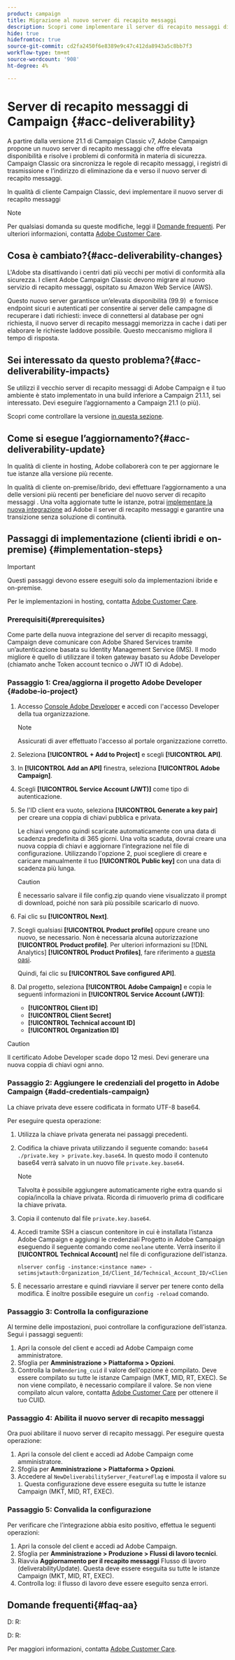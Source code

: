 ```yaml
---
product: campaign
title: Migrazione al nuovo server di recapito messaggi
description: Scopri come implementare il server di recapito messaggi di Campaign
hide: true
hidefromtoc: true
source-git-commit: cd2fa2450f6e8389e9c47c412da8943a5c8bb7f3
workflow-type: tm+mt
source-wordcount: '908'
ht-degree: 4%

---
```


# Server di recapito messaggi di Campaign {#acc-deliverability}

A partire dalla versione 21.1 di Campaign Classic v7, Adobe Campaign propone un nuovo server di recapito messaggi che offre elevata disponibilità e risolve i problemi di conformità in materia di sicurezza. Campaign Classic ora sincronizza le regole di recapito messaggi, i registri di trasmissione e l’indirizzo di eliminazione da e verso il nuovo server di recapito messaggi.

In qualità di cliente Campaign Classic, devi implementare il nuovo server di recapito messaggi

>[!NOTE]
>
>Per qualsiasi domanda su queste modifiche, leggi il [Domande frequenti](#faq-aa). Per ulteriori informazioni, contatta [Adobe Customer Care](https://helpx.adobe.com/it/enterprise/admin-guide.html/enterprise/using/support-for-experience-cloud.ug.html).

## Cosa è cambiato?{#acc-deliverability-changes}

L&#39;Adobe sta disattivando i centri dati più vecchi per motivi di conformità alla sicurezza. I client Adobe Campaign Classic devono migrare al nuovo servizio di recapito messaggi, ospitato su Amazon Web Service (AWS).

Questo nuovo server garantisce un’elevata disponibilità (99.9) &#x200B; e fornisce endpoint sicuri e autenticati per consentire ai server delle campagne di recuperare i dati richiesti: invece di connettersi al database per ogni richiesta, il nuovo server di recapito messaggi memorizza in cache i dati per elaborare le richieste laddove possibile. Questo meccanismo migliora il tempo di risposta. &#x200B;


## Sei interessato da questo problema?{#acc-deliverability-impacts}

Se utilizzi il vecchio server di recapito messaggi di Adobe Campaign e il tuo ambiente è stato implementato in una build inferiore a Campaign 21.1.1, sei interessato. Devi eseguire l’aggiornamento a Campaign 21.1 (o più).

Scopri come controllare la versione [in questa sezione](../../platform/using/launching-adobe-campaign.md#getting-your-campaign-version).

## Come si esegue l’aggiornamento?{#acc-deliverability-update}

In qualità di cliente in hosting, Adobe collaborerà con te per aggiornare le tue istanze alla versione più recente.

In qualità di cliente on-premise/ibrido, devi effettuare l’aggiornamento a una delle versioni più recenti per beneficiare del nuovo server di recapito messaggi .
Una volta aggiornate tutte le istanze, potrai [implementare la nuova integrazione](#implementation-steps) ad Adobe il server di recapito messaggi e garantire una transizione senza soluzione di continuità.

## Passaggi di implementazione (clienti ibridi e on-premise) {#implementation-steps}

>[!IMPORTANT]
>
>Questi passaggi devono essere eseguiti solo da implementazioni ibride e on-premise.
>
>Per le implementazioni in hosting, contatta [Adobe Customer Care](https://helpx.adobe.com/enterprise/admin-guide.html/enterprise/using/support-for-experience-cloud.ug.html).

### Prerequisiti{#prerequisites}

Come parte della nuova integrazione del server di recapito messaggi, Campaign deve comunicare con Adobe Shared Services tramite un’autenticazione basata su Identity Management Service (IMS). Il modo migliore è quello di utilizzare il token gateway basato su Adobe Developer (chiamato anche Token account tecnico o JWT IO di Adobe).

### Passaggio 1: Crea/aggiorna il progetto Adobe Developer {#adobe-io-project}

1. Accesso [Console Adobe Developer](https://developer.adobe.com/console/home) e accedi con l&#39;accesso Developer della tua organizzazione.

   >[!NOTE]
   >
   > Assicurati di aver effettuato l&#39;accesso al portale organizzazione corretto.

1. Seleziona **[!UICONTROL + Add to Project]** e scegli **[!UICONTROL API]**.
1. In **[!UICONTROL Add an API]** finestra, seleziona **[!UICONTROL Adobe Campaign]**.
1. Scegli **[!UICONTROL Service Account (JWT)]** come tipo di autenticazione.
1. Se l&#39;ID client era vuoto, seleziona **[!UICONTROL Generate a key pair]** per creare una coppia di chiavi pubblica e privata.

   Le chiavi vengono quindi scaricate automaticamente con una data di scadenza predefinita di 365 giorni. Una volta scaduta, dovrai creare una nuova coppia di chiavi e aggiornare l’integrazione nel file di configurazione. Utilizzando l&#39;opzione 2, puoi scegliere di creare e caricare manualmente il tuo **[!UICONTROL Public key]** con una data di scadenza più lunga.

   >[!CAUTION]
   >
   >È necessario salvare il file config.zip quando viene visualizzato il prompt di download, poiché non sarà più possibile scaricarlo di nuovo.

1. Fai clic su **[!UICONTROL Next]**.
1. Scegli qualsiasi **[!UICONTROL Product profile]** oppure creane uno nuovo, se necessario. Non è necessaria alcuna autorizzazione **[!UICONTROL Product profile]**. Per ulteriori informazioni su [!DNL Analytics] **[!UICONTROL Product Profiles]**, fare riferimento a [questa oasi](https://helpx.adobe.com/enterprise/using/manage-developers.html).

   Quindi, fai clic su **[!UICONTROL Save configured API]**.

1. Dal progetto, seleziona **[!UICONTROL Adobe Campaign]** e copia le seguenti informazioni in **[!UICONTROL Service Account (JWT)]**:

   * **[!UICONTROL Client ID]**
   * **[!UICONTROL Client Secret]**
   * **[!UICONTROL Technical account ID]**
   * **[!UICONTROL Organization ID]**

>[!CAUTION]
>
>Il certificato Adobe Developer scade dopo 12 mesi. Devi generare una nuova coppia di chiavi ogni anno.

### Passaggio 2: Aggiungere le credenziali del progetto in Adobe Campaign {#add-credentials-campaign}

La chiave privata deve essere codificata in formato UTF-8 base64.

Per eseguire questa operazione:

1. Utilizza la chiave privata generata nei passaggi precedenti.
1. Codifica la chiave privata utilizzando il seguente comando: `base64 ./private.key > private.key.base64`. In questo modo il contenuto base64 verrà salvato in un nuovo file `private.key.base64`.

   >[!NOTE]
   >
   >Talvolta è possibile aggiungere automaticamente righe extra quando si copia/incolla la chiave privata. Ricorda di rimuoverlo prima di codificare la chiave privata.

1. Copia il contenuto dal file `private.key.base64`.
1. Accedi tramite SSH a ciascun contenitore in cui è installata l’istanza Adobe Campaign e aggiungi le credenziali Progetto in Adobe Campaign eseguendo il seguente comando come `neolane` utente. Verrà inserito il **[!UICONTROL Technical Account]** nel file di configurazione dell&#39;istanza.

   ```
   nlserver config -instance:<instance name> -setimsjwtauth:Organization_Id/Client_Id/Technical_Account_ID/<Client_Secret>/<Base64_encoded_Private_Key>
   ```

1. È necessario arrestare e quindi riavviare il server per tenere conto della modifica. È inoltre possibile eseguire un `config -reload` comando.

### Passaggio 3: Controlla la configurazione

Al termine delle impostazioni, puoi controllare la configurazione dell’istanza. Segui i passaggi seguenti:

1. Apri la console del client e accedi ad Adobe Campaign come amministratore.
1. Sfoglia per **Amministrazione > Piattaforma > Opzioni**.
1. Controlla la `DmRendering_cuid` il valore dell&#39;opzione è compilato. Deve essere compilato su tutte le istanze Campaign (MKT, MID, RT, EXEC). Se non viene compilato, è necessario compilare il valore. Se non viene compilato alcun valore, contatta [Adobe Customer Care](https://helpx.adobe.com/enterprise/admin-guide.html/enterprise/using/support-for-experience-cloud.ug.html) per ottenere il tuo CUID.

### Passaggio 4: Abilita il nuovo server di recapito messaggi

Ora puoi abilitare il nuovo server di recapito messaggi. Per eseguire questa operazione:

1. Apri la console del client e accedi ad Adobe Campaign come amministratore.
1. Sfoglia per **Amministrazione > Piattaforma > Opzioni**.
1. Accedere al `NewDeliverabilityServer_FeatureFlag` e imposta il valore su `1`. Questa configurazione deve essere eseguita su tutte le istanze Campaign (MKT, MID, RT, EXEC).


### Passaggio 5: Convalida la configurazione

Per verificare che l’integrazione abbia esito positivo, effettua le seguenti operazioni:


1. Apri la console del client e accedi ad Adobe Campaign.
1. Sfoglia per **Amministrazione > Produzione > Flussi di lavoro tecnici**.
1. Riavvia **Aggiornamento per il recapito messaggi** Flusso di lavoro (deliverabilityUpdate). Questa deve essere eseguita su tutte le istanze Campaign (MKT, MID, RT, EXEC).
1. Controlla log: il flusso di lavoro deve essere eseguito senza errori.

## Domande frequenti{#faq-aa}

D: R:

D: R:



Per maggiori informazioni, contatta [Adobe Customer Care](https://helpx.adobe.com/enterprise/admin-guide.html/enterprise/using/support-for-experience-cloud.ug.html).

